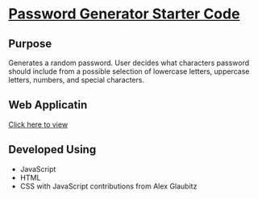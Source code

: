 # [Password Generator Starter Code](https://qlaub.github.io/Password-Generator/)

## Purpose
Generates a random password. User decides what characters password should include from a possible selection of lowercase letters, uppercase letters, numbers, and special characters.

## Web Applicatin
[Click here to view](https://qlaub.github.io/Password-Generator/)

## Developed Using
- JavaScript
- HTML
- CSS
with JavaScript contributions from Alex Glaubitz